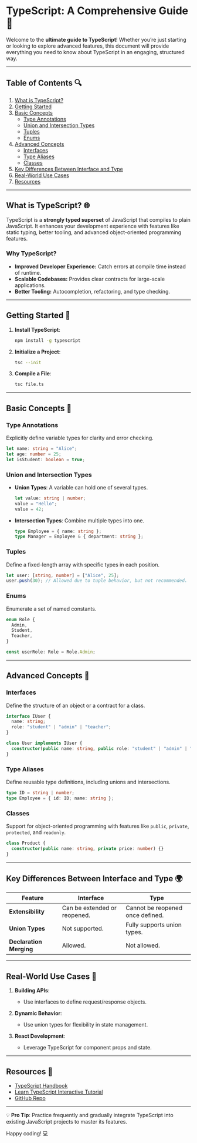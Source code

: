 # TypeScript: A Comprehensive Guide 🔧

Welcome to the **ultimate guide to TypeScript**! Whether you’re just starting or looking to explore advanced features, this document will provide everything you need to know about TypeScript in an engaging, structured way.

---

## Table of Contents 🔍

1. [What is TypeScript?](#what-is-typescript)
2. [Getting Started](#getting-started)
3. [Basic Concepts](#basic-concepts)
   - [Type Annotations](#type-annotations)
   - [Union and Intersection Types](#union-and-intersection-types)
   - [Tuples](#tuples)
   - [Enums](#enums)
4. [Advanced Concepts](#advanced-concepts)
   - [Interfaces](#interfaces)
   - [Type Aliases](#type-aliases)
   - [Classes](#classes)
5. [Key Differences Between Interface and Type](#key-differences-between-interface-and-type)
6. [Real-World Use Cases](#real-world-use-cases)
7. [Resources](#resources)

---

## What is TypeScript? 🌐

TypeScript is a **strongly typed superset** of JavaScript that compiles to plain JavaScript. It enhances your development experience with features like static typing, better tooling, and advanced object-oriented programming features.

### Why TypeScript?
- **Improved Developer Experience:** Catch errors at compile time instead of runtime.
- **Scalable Codebases:** Provides clear contracts for large-scale applications.
- **Better Tooling:** Autocompletion, refactoring, and type checking.

---

## Getting Started 🚀

1. **Install TypeScript**:
   ```bash
   npm install -g typescript
   ```

2. **Initialize a Project**:
   ```bash
   tsc --init
   ```

3. **Compile a File**:
   ```bash
   tsc file.ts
   ```

---

## Basic Concepts 🔰

### Type Annotations
Explicitly define variable types for clarity and error checking.

```typescript
let name: string = "Alice";
let age: number = 25;
let isStudent: boolean = true;
```

### Union and Intersection Types

- **Union Types**: A variable can hold one of several types.
  ```typescript
  let value: string | number;
  value = "Hello";
  value = 42;
  ```

- **Intersection Types**: Combine multiple types into one.
  ```typescript
  type Employee = { name: string };
  type Manager = Employee & { department: string };
  ```

### Tuples

Define a fixed-length array with specific types in each position.

```typescript
let user: [string, number] = ["Alice", 25];
user.push(30); // Allowed due to tuple behavior, but not recommended.
```

### Enums

Enumerate a set of named constants.

```typescript
enum Role {
  Admin,
  Student,
  Teacher,
}

const userRole: Role = Role.Admin;
```

---

## Advanced Concepts 🔬

### Interfaces

Define the structure of an object or a contract for a class.

```typescript
interface IUser {
  name: string;
  role: "student" | "admin" | "teacher";
}

class User implements IUser {
  constructor(public name: string, public role: "student" | "admin" | "teacher") {}
}
```

### Type Aliases

Define reusable type definitions, including unions and intersections.

```typescript
type ID = string | number;
type Employee = { id: ID; name: string };
```

### Classes

Support for object-oriented programming with features like `public`, `private`, `protected`, and `readonly`.

```typescript
class Product {
  constructor(public name: string, private price: number) {}
}
```

---

## Key Differences Between Interface and Type 🌍

| Feature                     | Interface                        | Type                                |
|-----------------------------|-----------------------------------|-------------------------------------|
| **Extensibility**           | Can be extended or reopened.     | Cannot be reopened once defined.    |
| **Union Types**             | Not supported.                   | Fully supports union types.         |
| **Declaration Merging**     | Allowed.                         | Not allowed.                        |

---

## Real-World Use Cases 🚀

1. **Building APIs**:
   - Use interfaces to define request/response objects.

2. **Dynamic Behavior**:
   - Use union types for flexibility in state management.

3. **React Development**:
   - Leverage TypeScript for component props and state.

---

## Resources 📂

- [TypeScript Handbook](https://www.typescriptlang.org/docs/)
- [Learn TypeScript Interactive Tutorial](https://www.learn-typescript.dev/)
- [GitHub Repo](https://github.com/microsoft/TypeScript)

---

💡 **Pro Tip**: Practice frequently and gradually integrate TypeScript into existing JavaScript projects to master its features.

Happy coding! 💻

